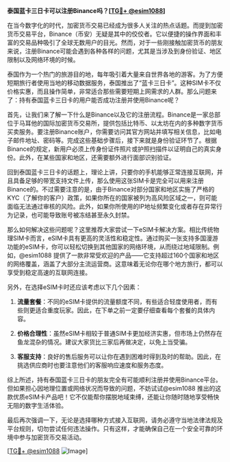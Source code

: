 **泰国蓝卡三日卡可以注册Binance吗？[[TG💪+ @esim1088](https://t.me/s/esim1088)]**

在当今数字化的时代，加密货币交易已经成为很多人关注的热点话题。而提到加密货币交易平台，Binance（币安）无疑是其中的佼佼者。它以便捷的操作界面和丰富的交易品种吸引了全球无数用户的目光。然而，对于一些刚接触加密货币的朋友来说，注册Binance可能会遇到各种各样的问题，尤其是当涉及到身份验证、地区限制以及网络环境的时候。

泰国作为一个热门的旅游目的地，每年吸引着大量来自世界各地的游客。为了方便短期旅行者使用当地的移动数据服务，泰国推出了“蓝卡三日卡”。这种SIM卡不仅价格实惠，而且操作简单，非常适合那些需要短期上网需求的人群。那么问题来了：持有泰国蓝卡三日卡的用户能否成功注册并使用Binance呢？

首先，让我们来了解一下什么是Binance以及它的注册流程。Binance是一家总部位于马耳他的国际加密货币交易所，提供包括比特币、以太坊在内的多种数字货币买卖服务。要注册Binance账户，你需要访问其官方网站并填写相关信息，比如电子邮件地址、密码等。完成这些基础步骤后，接下来就是身份验证环节了。根据Binance的规定，新用户必须上传身份证件照片或护照扫描件以证明自己的真实身份。此外，在某些国家和地区，还需要额外进行面部识别验证。

回到泰国蓝卡三日卡的话题上，理论上讲，只要你的手机能够正常连接互联网，并且具备足够的带宽支持文件上传，那么使用这张SIM卡是完全可以用来注册Binance的。不过需要注意的是，由于Binance对部分国家和地区实施了严格的KYC（了解你的客户）政策，如果你所在的国家被列为高风险区域之一，则可能面临无法通过审核的风险。此外，如果你所使用的IP地址频繁变化或者存在异常行为记录，也可能导致账号被冻结甚至永久封禁。

那么如何解决这些问题呢？这里推荐大家尝试一下eSIM卡解决方案。相比传统物理SIM卡而言，eSIM卡具有更高的灵活性和稳定性。通过购买一张支持多国漫游功能的eSIM卡，你可以轻松切换到其他国家的网络环境，从而绕过地域限制。例如，@esim1088 提供了一款非常受欢迎的产品——它支持超过160个国家和地区的网络覆盖，涵盖了大部分主流运营商。这意味着无论你在哪个地方旅行，都可以享受到稳定高速的互联网连接。

另外，在选择eSIM卡时还应该考虑以下几个因素：

1. **流量套餐**：不同的eSIM卡提供的流量额度不同，有些适合轻度使用者，而有些则更适合重度玩家。因此，在下单之前一定要仔细查看每个套餐的具体内容。
   
2. **价格合理性**：虽然eSIM卡相较于普通SIM卡更加经济实惠，但市场上仍然存在鱼龙混杂的情况。建议大家货比三家后再做决定，以免上当受骗。
   
3. **客服支持**：良好的售后服务可以让你在遇到困难时得到及时的帮助。因此，在挑选供应商时也要注意他们的客服响应速度和服务态度。

综上所述，持有泰国蓝卡三日卡的朋友完全有可能顺利注册并使用Binance平台。但如果担心因地理位置或网络状况而导致的问题，不妨试试@esim1088 推出的这款优质eSIM卡产品吧！它不仅能帮你摆脱地域束缚，还能让你随时随地享受畅快无阻的数字生活体验。

最后再次强调一下，无论是选择哪种方式接入互联网，请务必遵守当地法律法规及平台规则，切勿尝试任何违法操作。只有这样，才能确保自己在一个安全可靠的环境中参与加密货币交易活动。

[[TG💪+ @esim1088](https://t.me/s/esim1088) ![Image](https://i.postimg.cc/4NQfJmqS/Snipaste-2025-05-13-00-14-12.png)]